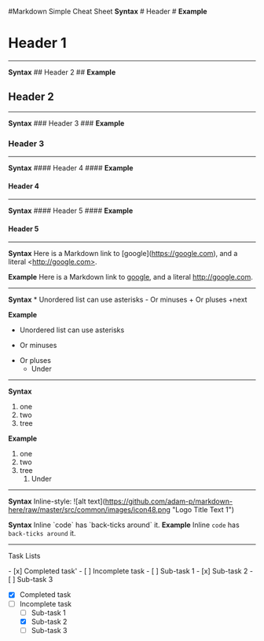 #Markdown Simple Cheat Sheet 
**Syntax**
\# Header #
**Example** 
# Header 1 #
----

**Syntax**
\## Header 2 ##
**Example**
## Header 2 ##
----

**Syntax**
\### Header 3 ###
**Example**
### Header 3 ###
----

**Syntax**
\#### Header 4 ####
**Example**
#### Header 4 ####
----

**Syntax**
\#### Header 5 ####
**Example**
#### Header 5 ####
----

**Syntax**
Here is a Markdown link to \[google](https://google.com), and a literal \<http://google.com>. 

**Example**
Here is a Markdown link to [google](https://google.com), and a literal <http://google.com>. 

----

**Syntax**
\* Unordered list can use asterisks
\- Or minuses
\+ Or pluses
  \+next

**Example**
* Unordered list can use asterisks
- Or minuses
+ Or pluses
  + Under
----

**Syntax**
1. one
2. two
3. tree 

**Example**
1. one
2. two
3. tree 
   1. Under

----


**Syntax**
Inline-style: 
\![alt text]\(https://github.com/adam-p/markdown-here/raw/master/src/common/images/icon48.png "Logo Title Text 1")

**Syntax**
Inline \`code\` has \`back-ticks around\` it.
**Example**
Inline `code` has `back-ticks around` it.

----

Task Lists

\- [x] Completed task'
\- [ ] Incomplete task
  \- [ ] Sub-task 1
\- [x] Sub-task 2
\- [ ] Sub-task 3

- [x] Completed task
- [ ] Incomplete task
  - [ ] Sub-task 1
  - [x] Sub-task 2
  - [ ] Sub-task 3
